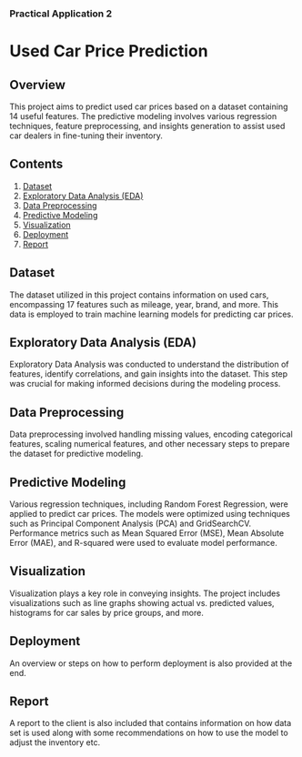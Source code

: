 ### Practical Application 2

# Used Car Price Prediction

## Overview

This project aims to predict used car prices based on a dataset containing 14 useful features. The predictive modeling involves various regression techniques, feature preprocessing, and insights generation to assist used car dealers in fine-tuning their inventory.

## Contents

1. [Dataset](#dataset)
2. [Exploratory Data Analysis (EDA)](#eda)
3. [Data Preprocessing](#data-preprocessing)
4. [Predictive Modeling](#predictive-modeling)
5. [Visualization](#visualization)
6. [Deployment](#deployment)
7. [Report](#report)

## Dataset

The dataset utilized in this project contains information on used cars, encompassing 17 features such as mileage, year, brand, and more. This data is employed to train machine learning models for predicting car prices.
## Exploratory Data Analysis (EDA)

Exploratory Data Analysis was conducted to understand the distribution of features, identify correlations, and gain insights into the dataset. This step was crucial for making informed decisions during the modeling process.

## Data Preprocessing

Data preprocessing involved handling missing values, encoding categorical features, scaling numerical features, and other necessary steps to prepare the dataset for predictive modeling.

## Predictive Modeling

Various regression techniques, including Random Forest Regression, were applied to predict car prices. The models were optimized using techniques such as Principal Component Analysis (PCA) and GridSearchCV. Performance metrics such as Mean Squared Error (MSE), Mean Absolute Error (MAE), and R-squared were used to evaluate model performance.

## Visualization

Visualization plays a key role in conveying insights. The project includes visualizations such as line graphs showing actual vs. predicted values, histograms for car sales by price groups, and more.

## Deployment

An overview or steps on how to perform deployment is also provided at the end.

## Report

A report to the client is also included that contains information on how data set is used along with some recommendations on how to use the model to adjust the inventory etc. 